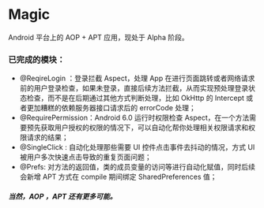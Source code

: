# Magic
Android 平台上的 AOP + APT 应用，现处于 Alpha 阶段。

### 已完成的模块：
* @ReqireLogin ：登录拦截 Aspect，处理 App 在进行页面跳转或者网络请求前的用户登录检查，如果未登录，直接后续方法拦截，从而实现预处理登录状态检查，而不是在后期通过其他方式判断处理，比如 OkHttp 的 Intercept 或者更加糟糕的依赖服务器接口请求后的 errorCode 处理；
* @RequirePermission：Android 6.0 运行时权限检查 Aspect，在一个方法需要预先获取用户授权的权限的情况下，可以自动化帮你处理相关权限请求和权限请求的结果；
* @SingleClick : 自动化处理那些需要 UI 控件点击事件去抖动的情况，方式 UI 被用户多次快速点击导致的重复页面问题；
* @Prefs: 对方法的返回值，类的成员变量的访问等进行自动化赋值，同时后续会新增 APT 方式在 compile 期间绑定 SharedPreferences 值；

##### 当然，AOP ，APT 还有更多可能。
